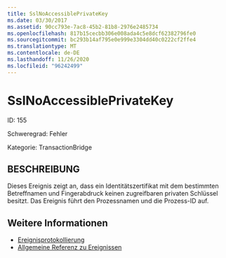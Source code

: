 ```yaml
---
title: SslNoAccessiblePrivateKey
ms.date: 03/30/2017
ms.assetid: 90cc793e-7ac8-45b2-81b8-2976e2485734
ms.openlocfilehash: 817b15cecbb306e008ada4c5e8dcf62382796fe0
ms.sourcegitcommit: bc293b14af795e0e999e3304dd40c0222cf2ffe4
ms.translationtype: MT
ms.contentlocale: de-DE
ms.lasthandoff: 11/26/2020
ms.locfileid: "96242499"
---
```

# <a name="sslnoaccessibleprivatekey"></a>SslNoAccessiblePrivateKey

ID: 155  
  
 Schweregrad: Fehler  
  
 Kategorie: TransactionBridge  
  
## <a name="description"></a>BESCHREIBUNG  

 Dieses Ereignis zeigt an, dass ein Identitätszertifikat mit dem bestimmten Betreffnamen und Fingerabdruck keinen zugreifbaren privaten Schlüssel besitzt. Das Ereignis führt den Prozessnamen und die Prozess-ID auf.  
  
## <a name="see-also"></a>Weitere Informationen

- [Ereignisprotokollierung](index.md)
- [Allgemeine Referenz zu Ereignissen](events-general-reference.md)
